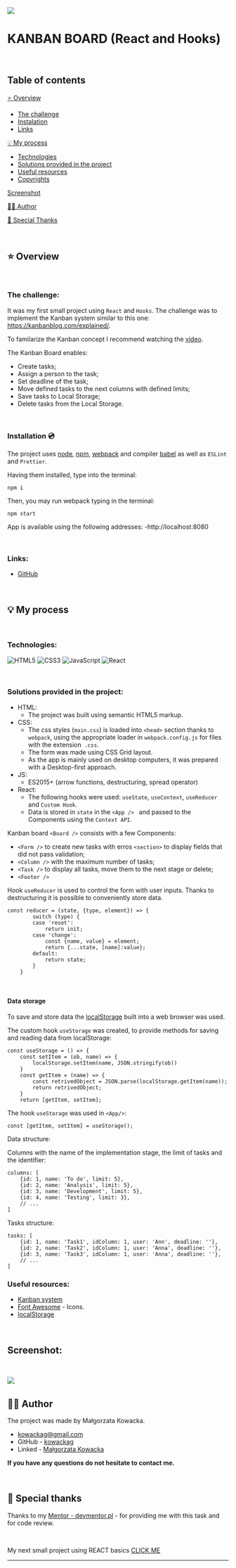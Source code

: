 ![](./public/Top.jpg)

# KANBAN BOARD (React and Hooks)

&nbsp;

## Table of contents

[⭐ Overview](#⭐-overview)
  - [The challenge](#the-challenge)
  - [Instalation](#Installation-💿)
  - [Links](#links)

[💡 My process](#💡-my-process)
  - [Technologies](#Technologies)
  - [Solutions provided in the project](#Solutions-provided-in-the-project)
  - [Useful resources](#useful-resources)
  - [Copyrights](#copyrights)

[Screenshot](#screenshot)

[🙋‍♂️ Author](#🙋‍♂️-author)

[👏 Special Thanks](#👏-special-thanks)


&nbsp;

## ⭐ Overview

&nbsp;

### **The challenge:**

It was my first small project using `React` and `Hooks`.
The challenge was to implement the Kanban system similar to this one: https://kanbanblog.com/explained/.
&nbsp;

To familarize the Kanban concept I recommend watching the [video](https://www.youtube.com/watch?v=iVaFVa7HYj4&list=PLaD4FvsFdarR3oF1gp5_NmnlL-BQIE9sW&index=1).

The Kanban Board enables:

- Create tasks;
- Assign a person to the task;
- Set deadline of the task;
- Move defined tasks to the next columns with defined limits;
- Save tasks to Local Storage;
- Delete tasks from the Local Storage.

&nbsp;

### **Installation 💿**

The project uses [node](https://nodejs.org/en/), [npm](https://www.npmjs.com/), [webpack](https://webpack.js.org/) and compiler [babel](https://babeljs.io/setup#installation) as well as `ESLint` and `Prettier`.

Having them installed, type into the terminal: 
```
npm i
```
Then, you may run webpack typing in the terminal:

```
npm start
```
App is available using the following addresses:
-http://localhost:8080

&nbsp;

### **Links:**
- [GitHub](https://github.com/kowackag/kanban-board-react.git)

&nbsp;
 
## 💡 My process

&nbsp;

### **Technologies:**

![HTML5](https://img.shields.io/badge/html5-%23E34F26.svg?style=for-the-badge&logo=html5&logoColor=white)
![CSS3](https://img.shields.io/badge/css3-%231572B6.svg?style=for-the-badge&logo=css3&logoColor=white)
![JavaScript](https://img.shields.io/badge/javascript-%23323330.svg?style=for-the-badge&logo=javascript&logoColor=%23F7DF1E)
![React](https://img.shields.io/badge/-ReactJs-61DAFB?logo=react&logoColor=white&style=for-the-badge)

&nbsp;
  
### **Solutions provided in the project:**
- HTML:
    - The project was built using semantic HTML5 markup.
- CSS:
    - The css styles (`main.css`) is loaded into `<head>` section  thanks to `webpack`, using the appropriate loader in `webpack.config.js` for files with the extension` .css`.
    - The form was made using CSS Grid layout.
    - As the app is mainly used on desktop computers, it was prepared with a Desktop-first approach.
- JS:
    - ES2015+ (arrow functions, destructuring, spread operator)
- React:
    - The following hooks were used: `useState`, `useContext`, `useReducer` and `Custom Hook`.
    - Data is stored in `state` in the `<App /> ` and passed to the Components using the `Context API`.


Kanban board `<Board />` consists with a few Components:  
- `<Form />` to create new tasks with erros `<section>` to display fields that did not pass validation;
- `<Column />` with the maximum number of tasks;
- `<Task />` to display all tasks, move them to the next stage or delete;
- `<Footer />`

Hook `useReducer` is used to control the form with user inputs. Thanks to destructuring it is possible to conveniently store data.

```
const reducer = (state, {type, element}) => {
        switch (type) {
        case 'reset':
            return init;
        case 'change':
            const {name, value} = element;
            return {...state, [name]:value};
        default:
            return state;
        }
    }
```

&nbsp;

#### Data storage

To save and store data the [localStorage](http://kursjs.pl/kurs/storage/storage.php) built into a web browser was used.
&nbsp;

The custom hook `useStorage` was created, to provide methods for saving and reading data from localStorage:
```
const useStorage = () => {
    const setItem = (ob, name) => {
        localStorage.setItem(name, JSON.stringify(ob))
    }
    const getItem = (name) => {
        const retrivedObject = JSON.parse(localStorage.getItem(name));
        return retrivedObject;
    }
    return [getItem, setItem];
```

The hook `useStorage` was used in `<App/>`:
```
const [getItem, setItem] = useStorage();
```
Data structure: 

Columns with the name of the implementation stage, the limit of tasks and the identifier:
```
columns: [
    {id: 1, name: 'To do', limit: 5},
    {id: 2, name: 'Analysis', limit: 5},
    {id: 3, name: 'Development', limit: 5},
    {id: 4, name: 'Testing', limit: 3},
    // ...
]
``` 
Tasks structure:
```
tasks: [
    {id: 1, name: 'Task1', idColumn: 1, user: 'Ann', deadline: ''},
    {id: 2, name: 'Task2', idColumn: 1, user: 'Anna', deadline: ''},
    {id: 3, name: 'Task3', idColumn: 1, user: 'Anna', deadline: ''},
    // ...
]
```
### **Useful resources:**

- [Kanban system](https://www.youtube.com/watch?v=iVaFVa7HYj4&list=PLaD4FvsFdarR3oF1gp5_NmnlL-BQIE9sW&index=1)
- [Font Awesome](https://fontawesome.com/) - Icons. 
- [localStorage](http://kursjs.pl/kurs/storage/storage.php)

&nbsp;
## **Screenshot:**
&nbsp;

![](./public/screen.jpg)
&nbsp;

## 🙋‍♂️ Author

The project was made by Małgorzata Kowacka.
- kowackag@gmail.com
- GitHub - [kowackag](https://github.com/kowackag)
- Linked - [Małgorzata Kowacka](https://www.linkedin.com/in/ma%C5%82gorzata-kowacka-0258a812a/)

 **If you have any questions do not hesitate to contact me.**

&nbsp;

## 👏 Special thanks  
Thanks to my [Mentor - devmentor.pl](https://devmentor.pl/) - for providing me with this task and for code review.

&nbsp;

My next small project using REACT basics  [CLICK ME ](https://github.com/kowackag/diet-form-and-calc-BMI) 

----